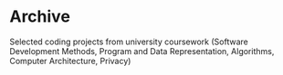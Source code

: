 # Archive
Selected coding projects from university coursework (Software Development Methods, Program and Data Representation, Algorithms, Computer Architecture, Privacy)
